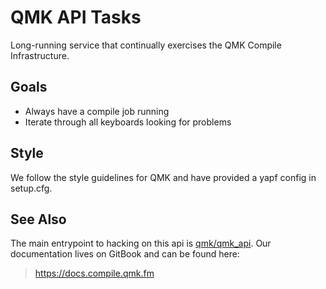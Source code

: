 # QMK API Tasks

Long-running service that continually exercises the QMK Compile Infrastructure.

## Goals

* Always have a compile job running
* Iterate through all keyboards looking for problems

## Style

We follow the style guidelines for QMK and have provided a yapf config in setup.cfg.

## See Also

The main entrypoint to hacking on this api is [qmk/qmk_api](https://github.com/qmk/qmk_api). Our documentation lives on GitBook and can be found here:

> https://docs.compile.qmk.fm
